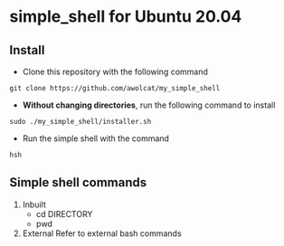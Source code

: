 # simple_shell for Ubuntu 20.04

## Install

* Clone this repository with the following command
```
git clone https://github.com/awolcat/my_simple_shell
```
* **Without changing directories**, run the following command to install
```
sudo ./my_simple_shell/installer.sh
```
* Run the simple shell with the command
```
hsh
```

## Simple shell commands
1. Inbuilt
	* cd DIRECTORY
	* pwd
2. External
	Refer to external bash commands
